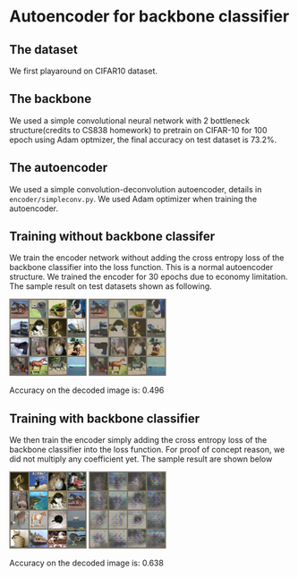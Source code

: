 # Autoencoder for backbone classifier

## The dataset
We first playaround on CIFAR10 dataset. 
## The backbone
We used a simple convolutional neural network with 2 bottleneck structure(credits to CS838 homework) to pretrain on CIFAR-10 for 100 epoch using Adam optmizer, the final accuracy on test dataset is 73.2%.
## The autoencoder
We used a simple convolution-deconvolution autoencoder, details in `encoder/simpleconv.py`. We used Adam optimizer when training the autoencoder.
## Training without backbone classifer
We train the encoder network without adding the cross entropy loss of the backbone classifier into the loss function. This is a normal autoencoder structure. We trained the encoder for 30 epochs due to economy limitation. The sample result on test datasets shown as following.

![Original Image](samples/test_original_nobb.png) ![Decode Image](samples/test_decode_nobb.png)

Accuracy on the decoded image is: 0.496

## Training with backbone classifier

We then train the encoder simply adding the cross entropy loss of the backbone classifier into the loss function. For proof of concept reason, we did not multiply any coefficient yet. The sample result are shown below

![Original Image](samples/test_original_backbone.png) ![Decode Image](samples/test_decode_backbone.png)

Accuracy on the decoded image is: 0.638